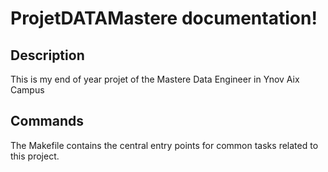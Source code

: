 # ProjetDATAMastere documentation!

## Description

This is my end of year projet of the Mastere Data Engineer in Ynov Aix Campus

## Commands

The Makefile contains the central entry points for common tasks related to this project.

